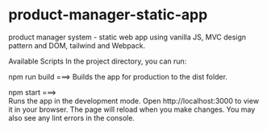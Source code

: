 # product-manager-static-app
product manager system - static web app using vanilla JS, MVC design pattern and DOM, tailwind and Webpack. 

Available Scripts
In the project directory, you can run:

npm run build ===>
Builds the app for production to the dist folder.


npm start ===>  
Runs the app in the development mode.
Open http://localhost:3000 to view it in your browser.
The page will reload when you make changes.
You may also see any lint errors in the console.


